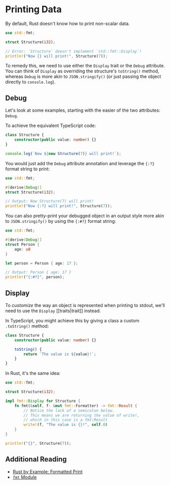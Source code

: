 # Printing Data

By default, Rust doesn't know how to print non-scalar data.

```rust
use std::fmt;

struct Structure(i32);

// Error: `Structure` doesn't implement `std::fmt::Display`!
println!("Now {} will print!", Structure(7));
```

To remedy this, we need to use either the `Display` trait or the `Debug` attribute. You can think of `Display` as overriding the structure's `toString()` method, whereas `Debug` is more akin to `JSON.stringify()` (or just passing the object directly to `console.log`).

## Debug

Let's look at some examples, starting with the easier of the two attributes: `Debug`.

To achieve the equivalent TypeScript code:

```typescript
class Structure { 
	constructor(public value: number) {} 
}

console.log(`Now ${new Structure(7)} will print!`);
```

You would just add the `Debug` attribute annotation and leverage the `{:?}` format string to print:

```rust
use std::fmt;

#[derive(Debug)]
struct Structure(i32);

// Output: Now Structure(7) will print!
println!("Now {:?} will print!", Structure(7));
```

You can also pretty-print your debugged object in an output style more akin to `JSON.stringify()` by using the `{:#?}` format string: 

```rust
use std::fmt;

#[derive(Debug)]
struct Person {
	age: u8 
}

let person = Person { age: 17 };

// Output: Person { age: 17 }
println!("{:#?}", person);
```
## Display

To *customize* the way an object is represented when printing to stdout, we'll need to use the `Display` [[traits|trait]] instead. 

In TypeScript, you might achieve this by giving a class a custom `.toString()` method:

```typescript
class Structure { 
	constructor(public value: number) {} 

	toString() {
		return `The value is ${value}!`;
	}
}
```

In Rust, it's the same idea:

```rust
use std::fmt;

struct Structure(i32);

impl fmt::Display for Structure {
	fn fmt(&self, f: &mut fmt::Formatter) -> fmt::Result { 
		// Notice the lack of a semicolon below. 
		// This means we are returning the value of write!,
		// which in this case is a fmt:Result
		write!(f, "The value is {}!", self.0)
	} 
}

println!("{}", Structure(7));
```

## Additional Reading

- [Rust by Example: Formatted Print](https://doc.rust-lang.org/rust-by-example/hello/print.html)
- [`fmt` Module](https://doc.rust-lang.org/std/fmt)
